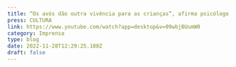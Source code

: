 ```yaml
---
title: “Os avós dão outra vivência para as crianças”, afirma psicólogo
press: CULTURA
link: https://www.youtube.com/watch?app=desktop&v=09wbjBUumW0
category: Imprensa
type: blog
date: 2022-11-28T12:29:25.108Z
draft: false
---
```

